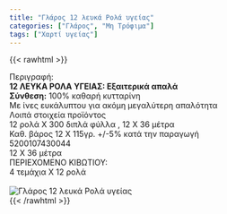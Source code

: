 ```yaml
---
title: "Γλάρος 12 λευκά Ρολά υγείας"
categories: ["Γλάρος", "Μη Τρόφιμα"]
tags: ["Χαρτί υγείας"]
---
```

{{< rawhtml >}}

<div class="sload191"><div class="product"><div id="sistatika">Περιγραφή:</div><div class="alltext"><b>12 ΛΕΥΚΑ ΡΟΛΑ ΥΓΕΙΑΣ: Εξαιτερικά απαλά</b><br><b>Σύνθεση:</b> 100% καθαρή κυτταρίνη</div><div class="whead">Με ίνες ευκάλυπτου για ακόμη μεγαλύτερη απαλότητα</div><div class="keno"></div><div id="loipa">Λοιπά στοιχεία προϊόντος</div><div class="alltext">12 ρολά Χ 300 διπλά φύλλα , 12 Χ 36 μέτρα<br>Καθ. βάρος 12 Χ 115γρ. +/-5% κατά την παραγωγή<br></div><div id="barcode"><div id="barimage1"></div><span id="bartext">5200107430044</span></div><div id="varos"><div id="dimimg"></div><span id="varostext">12 Χ 36 μέτρα</span></div><div id="kivotio">ΠΕΡΙΕΧΟΜΕΝΟ ΚΙΒΩΤΙΟΥ:<br>4 τεμάχια Χ 12 ρολά</div><br><div class="pimg"><img alt="Γλάρος 12 λευκά Ρολά υγείας" title="Γλάρος 12 λευκά Ρολά υγείας" src="/media/images/glaros-12-leuka-rola-ygeias.jpg"></div></div></div>
{{< /rawhtml >}}


